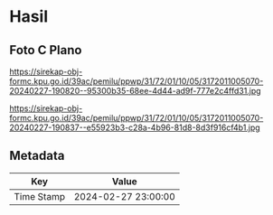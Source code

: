 # Hasil

## Foto C Plano

https://sirekap-obj-formc.kpu.go.id/39ac/pemilu/ppwp/31/72/01/10/05/3172011005070-20240227-190820--95300b35-68ee-4d44-ad9f-777e2c4ffd31.jpg

https://sirekap-obj-formc.kpu.go.id/39ac/pemilu/ppwp/31/72/01/10/05/3172011005070-20240227-190837--e55923b3-c28a-4b96-81d8-8d3f916cf4b1.jpg


## Metadata

| Key        | Value               |
| ---------- | ------------------- |
| Time Stamp | 2024-02-27 23:00:00 |



